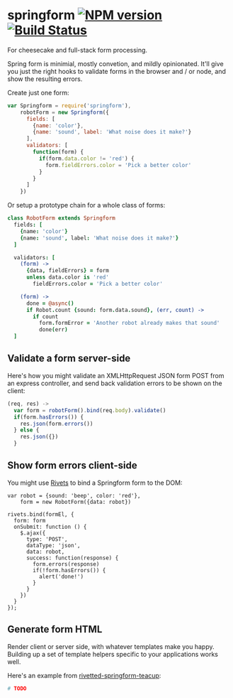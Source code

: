 springform [![NPM version](https://badge.fury.io/js/springform.png)](http://badge.fury.io/js/springform) [![Build Status](https://travis-ci.org/goodeggs/springform.png)](https://travis-ci.org/goodeggs/springform)
==============

For cheesecake and full-stack form processing.

Spring form is minimial, mostly convetion, and mildly opinionated.  It'll give you just the right hooks to validate forms in the browser and / or node, and show the resulting errors.

Create just one form:
```js
var Springform = require('springform'),
    robotForm = new Springform({
      fields: [
        {name: 'color'},
        {name: 'sound', label: 'What noise does it make?'}
      ],
      validators: [
        function(form) {
          if(form.data.color != 'red') {
            form.fieldErrors.color = 'Pick a better color'
          }
        }
      ]
    })
```

Or setup a prototype chain for a whole class of forms:
```coffee
class RobotForm extends Springform
  fields: [
    {name: 'color'}
    {name: 'sound', label: 'What noise does it make?'}
  ]

  validators: [
    (form) ->
      {data, fieldErrors} = form
      unless data.color is 'red'
        fieldErrors.color = 'Pick a better color'

    (form) ->
      done = @async()
      if Robot.count {sound: form.data.sound}, (err, count) ->
        if count
          form.formError = 'Another robot already makes that sound'
          done(err)
  ]
```

Validate a form server-side
---------------------------
Here's how you might validate an XMLHttpRequest JSON form POST from an express controller, and send back validation errors to be shown on the client:
```js
(req, res) ->
  var form = robotForm().bind(req.body).validate()
  if(form.hasErrors()) {
    res.json(form.errors())
  } else {
    res.json({})
  }
```

Show form errors client-side
----------------------------
You might use [Rivets](http://www.rivetsjs.com/) to bind a Springform form to the DOM:
```
var robot = {sound: 'beep', color: 'red'},
    form = new RobotForm({data: robot})

rivets.bind(formEl, {
  form: form
  onSubmit: function () {
    $.ajax({
      type: 'POST',
      dataType: 'json',
      data: robot,
      success: function(response) {
        form.errors(response)
        if(!form.hasErrors()) {
          alert('done!')
        }
      }
    })
  }
});
```

Generate form HTML
--------------------
Render client or server side, with whatever templates make you happy.  Building up a set of template helpers specific to your applications works well.

Here's an example from [rivetted-springform-teacup](http://github.com/goodeggs/rivetted-springform-teacup):

```coffee
# TODO
```

